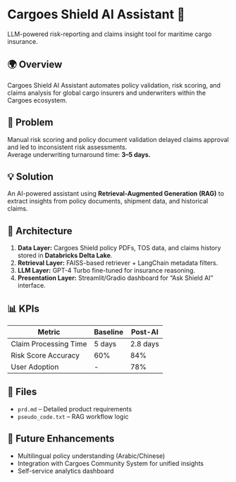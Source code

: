 # Cargoes Shield AI Assistant 🤖
LLM-powered risk-reporting and claims insight tool for maritime cargo insurance.

## 🌍 Overview
Cargoes Shield AI Assistant automates policy validation, risk scoring, and claims analysis for global cargo insurers and underwriters within the Cargoes ecosystem.

## 🚢 Problem
Manual risk scoring and policy document validation delayed claims approval and led to inconsistent risk assessments.  
Average underwriting turnaround time: **3–5 days.**

## 💡 Solution
An AI-powered assistant using **Retrieval-Augmented Generation (RAG)** to extract insights from policy documents, shipment data, and historical claims.

## 🧠 Architecture
1. **Data Layer:** Cargoes Shield policy PDFs, TOS data, and claims history stored in **Databricks Delta Lake**.  
2. **Retrieval Layer:** FAISS-based retriever + LangChain metadata filters.  
3. **LLM Layer:** GPT-4 Turbo fine-tuned for insurance reasoning.  
4. **Presentation Layer:** Streamlit/Gradio dashboard for “Ask Shield AI” interface.

## 📊 KPIs
| Metric | Baseline | Post-AI |
|---------|-----------|----------|
| Claim Processing Time | 5 days | 2.8 days |
| Risk Score Accuracy | 60% | 84% |
| User Adoption | - | 78% |

## 📁 Files
- `prd.md` – Detailed product requirements  
- `pseudo_code.txt` – RAG workflow logic  

## 🔮 Future Enhancements
- Multilingual policy understanding (Arabic/Chinese)
- Integration with Cargoes Community System for unified insights
- Self-service analytics dashboard
